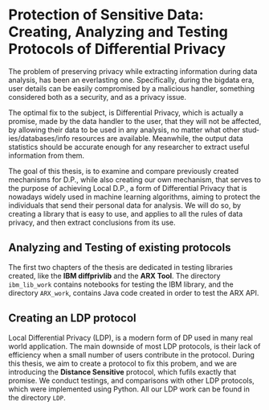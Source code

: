 # Protection of Sensitive Data: Creating, Analyzing and Testing Protocols of Differential Privacy

The problem of preserving privacy while extracting information during data analysis, has been an everlasting one. Specifically, during the big­data era, user details can be easily compromised by a malicious handler, something considered both as a security, and as a privacy issue.

The optimal fix to the subject, is Differential Privacy, which is actually a promise, made by the data handler to the user, that they will not be affected, by allowing their data to be used in any analysis, no matter what other stud­ies/databases/info resources are available. Meanwhile, the output data statistics should be accurate enough for any researcher to extract useful information from them.

The goal of this thesis, is to examine and compare previously created mechanisms for D.P., while also creating our own mechanism, that serves to the purpose of achieving Local D.P., a form of Differential Privacy that is nowadays widely used in machine learning algorithms, aiming to protect the individuals that send their personal data for analysis. We will do so, by creating a library that is easy to use, and applies to all the rules of data privacy, and then extract conclusions from its use.

## Analyzing and Testing of existing protocols

The first two chapters of the thesis are dedicated in testing libraries created, like the **IBM diffprivlib** and the **ARX Tool**. The directory  `ibm_lib_work` contains notebooks for testing the IBM library, and the directory `ARX_work`, contains Java code created in order to test the ARX API. 

## Creating an LDP protocol

Local Differential Privacy (LDP), is a modern form of DP used in many real world application. The main downside of most LDP protocols, is their lack of efficiency when a small number of users contribute in the protocol. During this thesis, we aim to create a protocol to fix this probem, and we are introducing the **Distance Sensitive** protocol, which fufils exactly that promise. We conduct testings, and comparisons with other LDP protocols, which were implemented using Python. All our LDP work can be found in the directory `LDP`.
